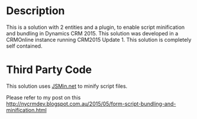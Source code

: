 # Description
This is a solution with 2 entities and a plugin, to enable script minification and bundling in Dynamics CRM 2015. This solution was developed in a CRMOnline instance running CRM2015 Update 1. This solution is completely self contained.

# Third Party Code
This solution uses [JSMin.net](https://github.com/Taritsyn/JSMin.NET) to minify script files.

Please refer to my post on this http://nycrmdev.blogspot.com.au/2015/05/form-script-bundling-and-minification.html
